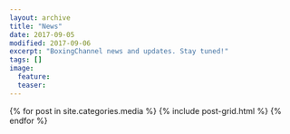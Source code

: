 ```yaml
---
layout: archive
title: "News"
date: 2017-09-05
modified: 2017-09-06
excerpt: "BoxingChannel news and updates. Stay tuned!"
tags: []
image:
  feature:
  teaser:
---
```


<div class="tiles">
{% for post in site.categories.media %}
  {% include post-grid.html %}
{% endfor %}
</div><!-- /.tiles -->